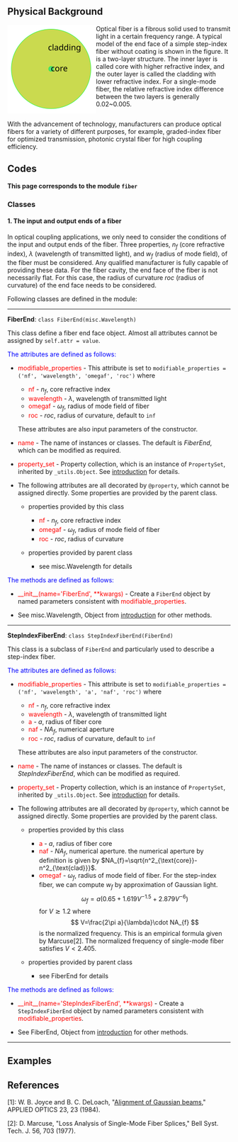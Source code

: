 ## Physical Background

<div class="float"><img src="_assets/picture/model/model_endface_step_fiber.svg" style="float:left;width:200px" alt="step-index fiber" title="step-index fiber"></div>

Optical fiber is a fibrous solid used to transmit light in a certain frequency range. A typical model of the end face of a simple step-index fiber without coating is shown in the figure. It is a two-layer structure. The inner layer is called core with higher refractive index, and the outer layer is called the cladding with lower refractive index. For a single-mode fiber, the relative refractive index difference between the two layers is generally 0.02~0.005.

<div style="clear: both"></div>

With the advancement of technology, manufacturers can produce optical fibers for a variety of different purposes, for example, graded-index fiber for optimized transmission, photonic crystal fiber for high coupling efficiency. 

## Codes

**This page corresponds to the module `fiber`** 

### Classes

#### 1. The input and output ends of a fiber

In optical coupling applications, we only need to consider the conditions of the input and output ends of the fiber. Three properties, $n_f$ (core refractive index), $\lambda$ (wavelength of transmitted light), and $w_f$ (radius of mode field), of the fiber must be considered. Any qualified manufacturer is fully capable of providing these data.  For the fiber cavity, the end face of the fiber is not necessarily flat. For this case, the radius of curvature $roc$ (radius of curvature) of the end face needs to be considered.

Following classes are defined in the module:

----

<strong class="object" id="FiberEnd">FiberEnd</strong>: `class FiberEnd(misc.Wavelength)`

This class define a fiber end face object. Almost all attributes cannot be assigned by `self.attr = value`.

<p style="color:blue;">The attributes are defined as follows:</p>

- <span class="prop" style="color:red;">modifiable_properties</span> - This attribute is set to `modifiable_properties = ('nf', 'wavelength', 'omegaf', 'roc')` where
  
  - <span class="prop" style="color:red;">nf</span> - $n_f$, core refractive index
  - <span class="prop" style="color:red;">wavelength</span> - $\lambda$, wavelength of transmitted light
  - <span class="prop" style="color:red;">omegaf</span> - $\omega_f$, radius of mode field of fiber
  - <span class="prop" style="color:red;">roc</span> - $roc$, radius of curvature, default to `inf`
  
  These attributes are also input parameters of the constructor. 

- <span class="prop" style="color:red;">name</span> - The name of instances or classes. The default is *FiberEnd*, which can be modified as required. 

- <span class="prop" style="color:red;">property_set</span> -  Property collection, which is an instance of `PropertySet`, inherited by `_utils.Object`. See [introduction](introduction.md) for details.

- The following attributes are all decorated by `@property`, which cannot be assigned directly. Some properties are provided by the parent class.

  - properties provided by this class

    - <span class="prop" style="color:red;">nf</span> - $n_f$, core refractive index
    - <span class="prop" style="color:red;">omegaf</span> - $\omega_f$, radius of mode field of fiber
    - <span class="prop" style="color:red;">roc</span> - $roc$, radius of curvature

  - properties provided by parent class

    - see <a class="module-object-refer">misc.Wavelength</a> for details

<p style="color:blue;">The methods are defined as follows:</p>

- <span class="prop" style="color:red;">\_\_init\_\_(name='FiberEnd', **kwargs)</span>  - Create a `FiberEnd` object by named parameters consistent with <span class="prop" style="color:red;">modifiable_properties</span>. 

- See <a class="module-object-refer">misc.Wavelength</a>, <a class="module-object-refer-to" module="introduction">Object</a> from [introduction](introduction.md) for other methods.

----

<strong class="object" id="StepIndexFiberEnd">StepIndexFiberEnd</strong>: `class StepIndexFiberEnd(FiberEnd)`

This class is a subclass of `FiberEnd` and particularly used to describe a step-index fiber.

<p style="color:blue;">The attributes are defined as follows:</p>

- <span class="prop" style="color:red;">modifiable_properties</span> - This attribute is set to `modifiable_properties = ('nf', 'wavelength', 'a', 'naf', 'roc')` where
  
  - <span class="prop" style="color:red;">nf</span> - $n_f$, core refractive index
  - <span class="prop" style="color:red;">wavelength</span> - $\lambda$, wavelength of transmitted light
  - <span class="prop" style="color:red;">a</span> - $a$, radius of fiber core
  - <span class="prop" style="color:red;">naf</span> - $NA_f$, numerical aperture
  - <span class="prop" style="color:red;">roc</span> - $roc$, radius of curvature, default to `inf`
  
  These attributes are also input parameters of the constructor. 

- <span class="prop" style="color:red;">name</span> - The name of instances or classes. The default is *StepIndexFiberEnd*, which can be modified as required.

- <span class="prop" style="color:red;">property_set</span> -  Property collection, which is an instance of `PropertySet`, inherited by `_utils.Object`. See [introduction](introduction.md) for details.

- The following attributes are all decorated by `@property`, which cannot be assigned directly. Some properties are provided by the parent class.

  - properties provided by this class
  
    - <span class="prop" style="color:red;">a</span> - $a$, radius of fiber core
    - <span class="prop" style="color:red;">naf</span> - $NA_f$, numerical aperture. the numerical aperture by definition is given by $NA_{f}=\sqrt{n^2_{\text{core}}-n^2_{\text{clad}}}$.
    - <span class="prop" style="color:red;">omegaf</span> - $\omega_f$, radius of mode field of fiber. For the step-index fiber, we can compute $w_f$ by approximation of Gaussian light. 
      $$
      \omega_f=a(0.65 +1.619V^{-1.5}+2.879V^{-6})
      $$
      for $V\gtrsim 1.2$ where
      $$
      V=\frac{2\pi a}{\lambda}\cdot NA_{f}
      $$
      is the normalized frequency. This is an empirical formula given by Marcuse<a class="refer">[2]</a>. The normalized frequency of single-mode fiber satisfies $V<2.405$.

  - properties provided by parent class

    - see <a class="module-object-refer-to" module="fiber">FiberEnd</a> for details

<p style="color:blue;">The methods are defined as follows:</p>

- <span class="prop" style="color:red;">\_\_init\_\_(name='StepIndexFiberEnd', **kwargs)</span>  - Create a `StepIndexFiberEnd` object by named parameters consistent with <span class="prop" style="color:red;">modifiable_properties</span>. 

- See <a class="module-object-refer-to" module="fiber">FiberEnd</a>, <a class="module-object-refer-to" module="introduction">Object</a> from [introduction](introduction.md) for other methods.

----

## Examples

<div id="refer-anchor"></div>

## References

[1]: W. B. Joyce and B. C. DeLoach, "[Alignment of Gaussian beams](_assets/paper/alignment_of_gaussian_beams.pdf ':ignore :target=_blank')," APPLIED OPTICS 23, 23 (1984).

[2]: D. Marcuse, "Loss Analysis of Single-Mode Fiber Splices," Bell Syst. Tech. J. 56, 703 (1977).

